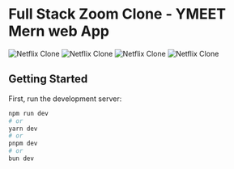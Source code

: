 
# Full Stack Zoom Clone - YMEET Mern web App
![Netflix Clone](https://i.ibb.co/BrHwwqY/Screenshot-2024-07-13-162032.png)
![Netflix Clone](https://i.ibb.co/HqmY68N/Screenshot-2024-07-13-162056.png)
![Netflix Clone](https://i.ibb.co/y075GpR/Screenshot-2024-07-13-162117.png)
![Netflix Clone](https://i.ibb.co/P93DM6X/Screenshot-2024-07-13-162133.png)


## Getting Started

First, run the development server:

```bash
npm run dev
# or
yarn dev
# or
pnpm dev
# or
bun dev
```



